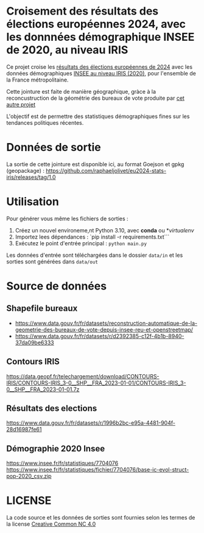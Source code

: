 
# Croisement des résultats des élections européennes 2024, avec les donnnées démographique INSEE de 2020, au niveau IRIS 

Ce projet croise les [résultats des élections européennes de 2024](https://www.data.gouv.fr/fr/datasets/resultats-des-elections-europeennes-du-9-juin-2024/) avec les données 
démographiques [INSEE au niveau IRIS (2020)](https://www.insee.fr/fr/statistiques/7704076), pour l'ensemble de la France métropolitaine.

Cette jointure est faite de manière géographique, gràce à la reconcustruction de la géométrie des bureaux de vote produite par [cet autre projet](https://www.data.gouv.fr/fr/datasets/reconstruction-automatique-de-la-geometrie-des-bureaux-de-vote-depuis-insee-reu-et-openstreetmap/) 

L'objectif est de permettre des statistiques démographiques fines sur les tendances politiques récentes.


# Données de sortie 

La sortie de cette jointure est disponible ici, au format Goejson et gpkg (geopackage) :
https://github.com/raphaeljolivet/eu2024-stats-iris/releases/tag/1.0

# Utilisation

Pour générer vous même les fichiers de sorties :

1) Créez un nouvel environeme,nt Python 3.10, avec **conda** ou **virtualenv*
2) Importez lees dépendances : `pip install -r requirements.txt```
3) Exécutez le point d'entrée principal : `python main.py`

Les données d'entrée sont téléchargées dans le dossier `data/in` et les sorties sont générées dans `data/out` 

# Source de données

## Shapefile bureaux

* https://www.data.gouv.fr/fr/datasets/reconstruction-automatique-de-la-geometrie-des-bureaux-de-vote-depuis-insee-reu-et-openstreetmap/
* https://www.data.gouv.fr/fr/datasets/r/d2392385-c12f-4b1b-8940-37da09be6333

## Contours IRIS 

https://data.geopf.fr/telechargement/download/CONTOURS-IRIS/CONTOURS-IRIS_3-0__SHP__FRA_2023-01-01/CONTOURS-IRIS_3-0__SHP__FRA_2023-01-01.7z


## Résultats des elections 

https://www.data.gouv.fr/fr/datasets/r/1996b2bc-e95a-4481-904f-28d16987fe61

## Démographie 2020 Insee

https://www.insee.fr/fr/statistiques/7704076
https://www.insee.fr/fr/statistiques/fichier/7704076/base-ic-evol-struct-pop-2020_csv.zip


# LICENSE

La code source et les données de sorties sont fournies selon les termes de la license [Creative Common NC 4.0](https://creativecommons.org/licenses/by-nc/4.0/deed.fr)


